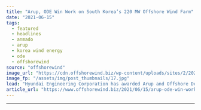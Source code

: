 ```yaml
---
title: "Arup, ODE Win Work on South Korea’s 220 MW Offshore Wind Farm"
date: "2021-06-15"
tags: 
  - featured
  - headlines
  - anmado
  - arup
  - korea wind energy
  - ode
  - offshorewind
source: "offshorewind"
image_url: "https://cdn.offshorewind.biz/wp-content/uploads/sites/2/2021/06/15115504/Anmado-OWF_-c-Korea-Wind-Energy.jpg"
image_fp: "/assets/img/post_thumbnails/17.jpg"
lead: "Hyundai Engineering Corporation has awarded Arup and Offshore Design Engineering (ODE) with an Owner’s"
article_url: "https://www.offshorewind.biz/2021/06/15/arup-ode-win-work-on-south-koreas-220-mw-offshore-wind-farm/"
---
```


---
